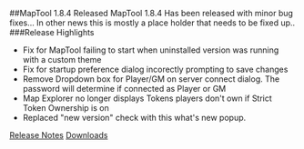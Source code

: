 ##MapTool 1.8.4 Released
MapTool 1.8.4 Has been released with minor bug fixes... In other news this is mostly a place holder that needs to be fixed up..
###Release Highlights
* Fix for MapTool failing to start when uninstalled version was running with a custom theme
* Fix for startup preference dialog incorectly prompting to save changes
* Remove Dropdown box for Player/GM on server connect dialog. The password will determine if connected as Player or GM
* Map Explorer no longer displays Tokens players don't own if Strict Token Ownership is on
* Replaced "new version" check with this what's new popup.

[Release Notes]()
[Downloads]()
